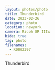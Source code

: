 ```yaml
---
layout: photos/photo
title: Thunderbird
date: 2023-02-26
category: photo
location: newyork
camera: Ricoh GR IIIx
hide: true
tag: photo
filenames:
  - R0002397
---
```


Thunderbird
